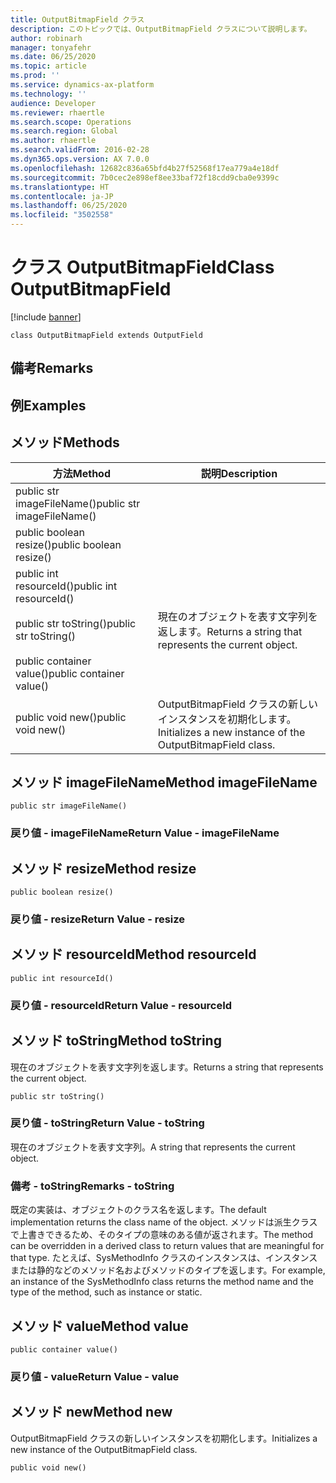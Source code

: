 ```yaml
---
title: OutputBitmapField クラス
description: このトピックでは、OutputBitmapField クラスについて説明します。
author: robinarh
manager: tonyafehr
ms.date: 06/25/2020
ms.topic: article
ms.prod: ''
ms.service: dynamics-ax-platform
ms.technology: ''
audience: Developer
ms.reviewer: rhaertle
ms.search.scope: Operations
ms.search.region: Global
ms.author: rhaertle
ms.search.validFrom: 2016-02-28
ms.dyn365.ops.version: AX 7.0.0
ms.openlocfilehash: 12682c836a65bfd4b27f52568f17ea779a4e18df
ms.sourcegitcommit: 7b0cec2e898ef8ee33baf72f18cdd9cba0e9399c
ms.translationtype: HT
ms.contentlocale: ja-JP
ms.lasthandoff: 06/25/2020
ms.locfileid: "3502558"
---
```

# <a name="class-outputbitmapfield"></a><span data-ttu-id="e2d8d-103">クラス OutputBitmapField</span><span class="sxs-lookup"><span data-stu-id="e2d8d-103">Class OutputBitmapField</span></span>

[!include [banner](../../includes/banner.md)]

```xpp
class OutputBitmapField extends OutputField
```

## <a name="remarks"></a><span data-ttu-id="e2d8d-104">備考</span><span class="sxs-lookup"><span data-stu-id="e2d8d-104">Remarks</span></span>

## <a name="examples"></a><span data-ttu-id="e2d8d-105">例</span><span class="sxs-lookup"><span data-stu-id="e2d8d-105">Examples</span></span>

## <a name="methods"></a><span data-ttu-id="e2d8d-106">メソッド</span><span class="sxs-lookup"><span data-stu-id="e2d8d-106">Methods</span></span>

| <span data-ttu-id="e2d8d-107">方法</span><span class="sxs-lookup"><span data-stu-id="e2d8d-107">Method</span></span>                     | <span data-ttu-id="e2d8d-108">説明</span><span class="sxs-lookup"><span data-stu-id="e2d8d-108">Description</span></span>                                                |
|----------------------------|------------------------------------------------------------|
| <span data-ttu-id="e2d8d-109">public str imageFileName()</span><span class="sxs-lookup"><span data-stu-id="e2d8d-109">public str imageFileName()</span></span> |                                                            |
| <span data-ttu-id="e2d8d-110">public boolean resize()</span><span class="sxs-lookup"><span data-stu-id="e2d8d-110">public boolean resize()</span></span>    |                                                            |
| <span data-ttu-id="e2d8d-111">public int resourceId()</span><span class="sxs-lookup"><span data-stu-id="e2d8d-111">public int resourceId()</span></span>    |                                                            |
| <span data-ttu-id="e2d8d-112">public str toString()</span><span class="sxs-lookup"><span data-stu-id="e2d8d-112">public str toString()</span></span>      | <span data-ttu-id="e2d8d-113">現在のオブジェクトを表す文字列を返します。</span><span class="sxs-lookup"><span data-stu-id="e2d8d-113">Returns a string that represents the current object.</span></span>       |
| <span data-ttu-id="e2d8d-114">public container value()</span><span class="sxs-lookup"><span data-stu-id="e2d8d-114">public container value()</span></span>   |                                                            |
| <span data-ttu-id="e2d8d-115">public void new()</span><span class="sxs-lookup"><span data-stu-id="e2d8d-115">public void new()</span></span>          | <span data-ttu-id="e2d8d-116">OutputBitmapField クラスの新しいインスタンスを初期化します。</span><span class="sxs-lookup"><span data-stu-id="e2d8d-116">Initializes a new instance of the OutputBitmapField class.</span></span> |

## <a name="method-imagefilename"></a><span data-ttu-id="e2d8d-117">メソッド imageFileName</span><span class="sxs-lookup"><span data-stu-id="e2d8d-117">Method imageFileName</span></span>

```xpp
public str imageFileName()
```

### <a name="return-value---imagefilename"></a><span data-ttu-id="e2d8d-118">戻り値 - imageFileName</span><span class="sxs-lookup"><span data-stu-id="e2d8d-118">Return Value - imageFileName</span></span>

## <a name="method-resize"></a><span data-ttu-id="e2d8d-119">メソッド resize</span><span class="sxs-lookup"><span data-stu-id="e2d8d-119">Method resize</span></span>

```xpp
public boolean resize()
```

### <a name="return-value---resize"></a><span data-ttu-id="e2d8d-120">戻り値 - resize</span><span class="sxs-lookup"><span data-stu-id="e2d8d-120">Return Value - resize</span></span>

## <a name="method-resourceid"></a><span data-ttu-id="e2d8d-121">メソッド resourceId</span><span class="sxs-lookup"><span data-stu-id="e2d8d-121">Method resourceId</span></span>

```xpp
public int resourceId()
```

### <a name="return-value---resourceid"></a><span data-ttu-id="e2d8d-122">戻り値 - resourceId</span><span class="sxs-lookup"><span data-stu-id="e2d8d-122">Return Value - resourceId</span></span>

## <a name="method-tostring"></a><span data-ttu-id="e2d8d-123">メソッド toString</span><span class="sxs-lookup"><span data-stu-id="e2d8d-123">Method toString</span></span>

<span data-ttu-id="e2d8d-124">現在のオブジェクトを表す文字列を返します。</span><span class="sxs-lookup"><span data-stu-id="e2d8d-124">Returns a string that represents the current object.</span></span>

```xpp
public str toString()
```

### <a name="return-value---tostring"></a><span data-ttu-id="e2d8d-125">戻り値 - toString</span><span class="sxs-lookup"><span data-stu-id="e2d8d-125">Return Value - toString</span></span>

<span data-ttu-id="e2d8d-126">現在のオブジェクトを表す文字列。</span><span class="sxs-lookup"><span data-stu-id="e2d8d-126">A string that represents the current object.</span></span>

### <a name="remarks---tostring"></a><span data-ttu-id="e2d8d-127">備考 - toString</span><span class="sxs-lookup"><span data-stu-id="e2d8d-127">Remarks - toString</span></span>

<span data-ttu-id="e2d8d-128">既定の実装は、オブジェクトのクラス名を返します。</span><span class="sxs-lookup"><span data-stu-id="e2d8d-128">The default implementation returns the class name of the object.</span></span> <span data-ttu-id="e2d8d-129">メソッドは派生クラスで上書きできるため、そのタイプの意味のある値が返されます。</span><span class="sxs-lookup"><span data-stu-id="e2d8d-129">The method can be overridden in a derived class to return values that are meaningful for that type.</span></span> <span data-ttu-id="e2d8d-130">たとえば、SysMethodInfo クラスのインスタンスは、インスタンスまたは静的などのメソッド名およびメソッドのタイプを返します。</span><span class="sxs-lookup"><span data-stu-id="e2d8d-130">For example, an instance of the SysMethodInfo class returns the method name and the type of the method, such as instance or static.</span></span>

## <a name="method-value"></a><span data-ttu-id="e2d8d-131">メソッド value</span><span class="sxs-lookup"><span data-stu-id="e2d8d-131">Method value</span></span>

```xpp
public container value()
```

### <a name="return-value---value"></a><span data-ttu-id="e2d8d-132">戻り値 - value</span><span class="sxs-lookup"><span data-stu-id="e2d8d-132">Return Value - value</span></span>

## <a name="method-new"></a><span data-ttu-id="e2d8d-133">メソッド new</span><span class="sxs-lookup"><span data-stu-id="e2d8d-133">Method new</span></span>

<span data-ttu-id="e2d8d-134">OutputBitmapField クラスの新しいインスタンスを初期化します。</span><span class="sxs-lookup"><span data-stu-id="e2d8d-134">Initializes a new instance of the OutputBitmapField class.</span></span>

```xpp
public void new()
```

